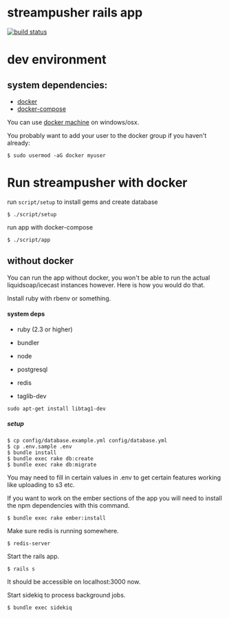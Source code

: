 # streampusher rails app
[![build
status](https://gitlab.com/ci/projects/4542/status.png?ref=master)](https://gitlab.com/ci/projects/4542?ref=master)

# dev environment

## system dependencies:
* [docker](https://docs.docker.com/engine/installation)
* [docker-compose](https://docs.docker.com/compose/install/)

You can use [docker machine](https://docs.docker.com/engine/installation/windows/) on windows/osx.

You probably want to add your user to the docker group if you haven't already:
```
$ sudo usermod -aG docker myuser
```

# Run streampusher with docker

run `script/setup` to install gems and create database

```
$ ./script/setup
```

run app with docker-compose

```
$ ./script/app
```

## without docker

You can run the app without docker, you won't be able to run the actual
liquidsoap/icecast instances however. Here is how you would do that.

Install ruby with rbenv or something.

#### system deps
* ruby (2.3 or higher)
* bundler
* node
* postgresql
* redis

* taglib-dev
```
sudo apt-get install libtag1-dev
```

##### setup
```
$ cp config/database.example.yml config/database.yml
$ cp .env.sample .env
$ bundle install
$ bundle exec rake db:create
$ bundle exec rake db:migrate
```

You may need to fill in certain values in .env to get certain features working
like uploading to s3 etc.

If you want to work on the ember sections of the app you will need to install
the npm dependencies with this command.
```
$ bundle exec rake ember:install
```

Make sure redis is running somewhere.
```
$ redis-server
```

Start the rails app.
```
$ rails s
```

It should be accessible on localhost:3000 now.

Start sidekiq to process background jobs.
```
$ bundle exec sidekiq
```
